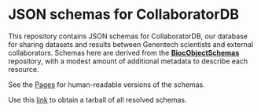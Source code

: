 # JSON schemas for CollaboratorDB

This repository contains JSON schemas for CollaboratorDB,
our database for sharing datasets and results between Genentech scientists and external collaborators.
Schemas here are derived from the [**BiocObjectSchemas**](https://github.com/ArtifactDB/BiocObjectSchemas) repository,
with a modest amount of additional metadata to describe each resource.

See the [Pages](https://artifactdb.github.io/CollaboratorDB-schemas/) for human-readable versions of the schemas.

Use this [link](https://artifactdb.github.io/CollaboratorDB-schemas/bundle.tar.gz) to obtain a tarball of all resolved schemas.
